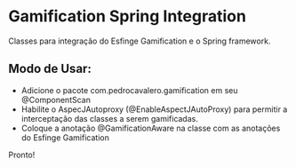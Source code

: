 # Gamification Spring Integration
Classes para integração do Esfinge Gamification e o Spring framework.


## Modo de Usar:


*   Adicione o pacote com.pedrocavalero.gamification em seu @ComponentScan
*   Habilite o AspecJAutoproxy (@EnableAspectJAutoProxy) para permitir a interceptação das classes a serem gamificadas.
*	Coloque a anotação @GamificationAware na classe com as anotações do Esfinge Gamification

Pronto!
